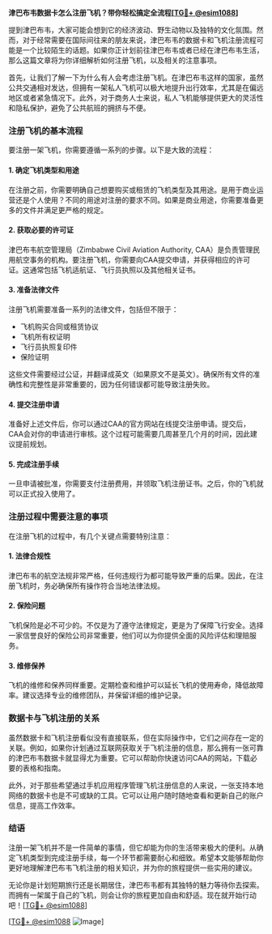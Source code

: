 **津巴布韦数据卡怎么注册飞机？带你轻松搞定全流程[[TG💪+ @esim1088](https://t.me/s/esim1088)]**

提到津巴布韦，大家可能会想到它的经济波动、野生动物以及独特的文化氛围。然而，对于经常需要在国际间往来的朋友来说，津巴布韦的数据卡和飞机注册流程可能是一个比较陌生的话题。如果你正计划前往津巴布韦或者已经在津巴布韦生活，那么这篇文章将为你详细解析如何注册飞机，以及相关的注意事项。

首先，让我们了解一下为什么有人会考虑注册飞机。在津巴布韦这样的国家，虽然公共交通相对发达，但拥有一架私人飞机可以极大地提升出行效率，尤其是在偏远地区或者紧急情况下。此外，对于商务人士来说，私人飞机能够提供更大的灵活性和隐私保护，避免了公共航班的拥挤与不便。

### 注册飞机的基本流程

要注册一架飞机，你需要遵循一系列的步骤。以下是大致的流程：

#### 1. 确定飞机类型和用途
在注册之前，你需要明确自己想要购买或租赁的飞机类型及其用途。是用于商业运营还是个人使用？不同的用途对注册的要求不同。如果是商业用途，你需要准备更多的文件并满足更严格的规定。

#### 2. 获取必要的许可证
津巴布韦航空管理局（Zimbabwe Civil Aviation Authority, CAA）是负责管理民用航空事务的机构。要注册飞机，你需要向CAA提交申请，并获得相应的许可证。这通常包括飞机适航证、飞行员执照以及其他相关证书。

#### 3. 准备法律文件
注册飞机需要准备一系列的法律文件，包括但不限于：
- 飞机购买合同或租赁协议
- 飞机所有权证明
- 飞行员执照复印件
- 保险证明

这些文件需要经过公证，并翻译成英文（如果原文不是英文）。确保所有文件的准确性和完整性是非常重要的，因为任何错误都可能导致注册失败。

#### 4. 提交注册申请
准备好上述文件后，你可以通过CAA的官方网站在线提交注册申请。提交后，CAA会对你的申请进行审核。这个过程可能需要几周甚至几个月的时间，因此建议提前规划。

#### 5. 完成注册手续
一旦申请被批准，你需要支付注册费用，并领取飞机注册证书。之后，你的飞机就可以正式投入使用了。

### 注册过程中需要注意的事项

在注册飞机的过程中，有几个关键点需要特别注意：

#### 1. 法律合规性
津巴布韦的航空法规非常严格，任何违规行为都可能导致严重的后果。因此，在注册飞机时，务必确保所有操作符合当地法律法规。

#### 2. 保险问题
飞机保险是必不可少的。不仅是为了遵守法律规定，更是为了保障飞行安全。选择一家信誉良好的保险公司非常重要，他们可以为你提供全面的风险评估和理赔服务。

#### 3. 维修保养
飞机的维修和保养同样重要。定期检查和维护可以延长飞机的使用寿命，降低故障率。建议选择专业的维修团队，并保留详细的维护记录。

### 数据卡与飞机注册的关系

虽然数据卡和飞机注册看似没有直接联系，但在实际操作中，它们之间存在一定的关联。例如，如果你计划通过互联网获取关于飞机注册的信息，那么拥有一张可靠的津巴布韦数据卡就显得尤为重要。它可以帮助你快速访问CAA的网站，下载必要的表格和指南。

此外，对于那些希望通过手机应用程序管理飞机注册信息的人来说，一张支持本地网络的数据卡也是不可或缺的工具。它可以让用户随时随地查看和更新自己的账户信息，提高工作效率。

### 结语

注册一架飞机并不是一件简单的事情，但它却能为你的生活带来极大的便利。从确定飞机类型到完成注册手续，每一个环节都需要耐心和细致。希望本文能够帮助你更好地理解津巴布韦飞机注册的相关知识，并为你的旅程提供一些实用的建议。

无论你是计划短期旅行还是长期居住，津巴布韦都有其独特的魅力等待你去探索。而拥有一架属于自己的飞机，则会让你的旅程更加自由和舒适。现在就开始行动吧！[[TG💪+ @esim1088](https://t.me/s/esim1088)]

[[TG💪+ @esim1088](https://t.me/s/esim1088) ![Image](https://i.postimg.cc/4NQfJmqS/Snipaste-2025-05-13-00-14-12.png)]